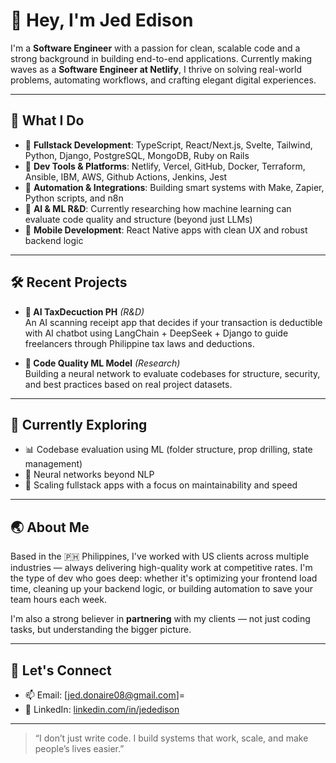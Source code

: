 # 👋 Hey, I'm Jed Edison

I'm a **Software Engineer** with a passion for clean, scalable code and a strong background in building end-to-end applications. Currently making waves as a **Software Engineer at Netlify**, I thrive on solving real-world problems, automating workflows, and crafting elegant digital experiences.

---

## 🧠 What I Do

- 🔧 **Fullstack Development**: TypeScript, React/Next.js, Svelte, Tailwind, Python, Django, PostgreSQL, MongoDB, Ruby on Rails
- 🧰 **Dev Tools & Platforms**: Netlify, Vercel, GitHub, Docker, Terraform, Ansible, IBM, AWS, Github Actions, Jenkins, Jest
- 🤖 **Automation & Integrations**: Building smart systems with Make, Zapier, Python scripts, and n8n
- 🧠 **AI & ML R&D**: Currently researching how machine learning can evaluate code quality and structure (beyond just LLMs)
- 📱 **Mobile Development**: React Native apps with clean UX and robust backend logic

---

## 🛠 Recent Projects

- **🤖 AI TaxDecuction PH** *(R&D)*  
  An AI scanning receipt app that decides if your transaction is deductible with AI chatbot using LangChain + DeepSeek + Django to guide freelancers through Philippine tax laws and deductions.

- **📁 Code Quality ML Model** *(Research)*  
  Building a neural network to evaluate codebases for structure, security, and best practices based on real project datasets.

---

## 🔭 Currently Exploring

- 📊 Codebase evaluation using ML (folder structure, prop drilling, state management)
- 🧠 Neural networks beyond NLP
- 📲 Scaling fullstack apps with a focus on maintainability and speed

---

## 🌏 About Me

Based in the 🇵🇭 Philippines, I've worked with US clients across multiple industries — always delivering high-quality work at competitive rates. I'm the type of dev who goes deep: whether it's optimizing your frontend load time, cleaning up your backend logic, or building automation to save your team hours each week.

I'm also a strong believer in **partnering** with my clients — not just coding tasks, but understanding the bigger picture.

---

## 🤝 Let's Connect

- 📫 Email: [jed.donaire08@gmail.com]=
- 💼 LinkedIn: [linkedin.com/in/jededison](https://linkedin.com/in/jededison)

---

> “I don’t just write code. I build systems that work, scale, and make people’s lives easier.”


